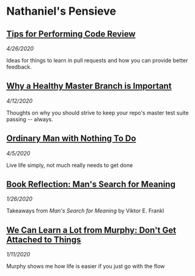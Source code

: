 # Nathaniel's Pensieve

## [Tips for Performing Code Review](/programming/performing_code_review)
_4/26/2020_

Ideas for things to learn in pull requests and how you can provide better feedback.

## [Why a Healthy Master Branch is Important](/programming/healthy_master)
_4/12/2020_

Thoughts on why you should strive to keep your repo's master test suite passing -- always.

## [Ordinary Man with Nothing To Do](/philosophy/ordinary_man)
_4/5/2020_

Live life simply, not much really needs to get done

## [Book Reflection: Man's Search for Meaning](/books/mans_search_for_meaning)
_1/26/2020_

Takeaways from *Man's Search for Meaning* by Viktor E. Frankl

## [We Can Learn a Lot from Murphy: Don't Get Attached to Things](/murphy/dont_get_attached_to_things)
_1/11/2020_

Murphy shows me how life is easier if you just go with the flow

